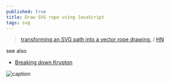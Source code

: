 ```yaml
---
published: true
title: Draw SVG rope using JavaScript
tags: svg
---
```

> [transforming an SVG path into a vector rope drawing.](https://muffinman.io/blog/draw-svg-rope-using-javascript/) / [HN](https://news.ycombinator.com/item?id=34197379)

see also
- [Breaking down Krypton](https://muffinman.io/blog/breaking-down-krypton/)

![caption](https://muffinman.io/img/rope/path-to-rope.png)
